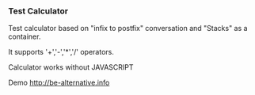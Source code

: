 ### Test Calculator

Test calculator based on "infix to postfix" conversation and "Stacks" as a container.

It supports '+','-','*','/' operators.

Calculator works without JAVASCRIPT


Demo http://be-alternative.info

